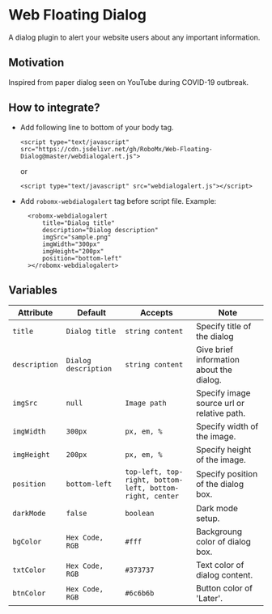 # Web Floating Dialog

A dialog plugin to alert your website users about any important information.

## Motivation
Inspired from paper dialog seen on YouTube during COVID-19 outbreak.

## How to integrate?

* Add following line to bottom of your body tag.

    `<script type="text/javascript" src="https://cdn.jsdelivr.net/gh/RoboMx/Web-Floating-Dialog@master/webdialogalert.js">`

    or

    `<script type="text/javascript" src="webdialogalert.js"></script>`

* Add `robomx-webdialogalert` tag before script file.
    Example:

        <robomx-webdialogalert
            title="Dialog title"
            description="Dialog description"
            imgSrc="sample.png"
            imgWidth="300px"
            imgHeight="200px"
            position="bottom-left"
        ></robomx-webdialogalert>



## Variables

| Attribute | Default | Accepts | Note|
| --------- | ------- | --------|------- |
| `title`     | `Dialog title` | `string content`  | Specify title of the dialog |
| `description` | `Dialog description ` |  `string content` | Give brief information about the dialog.  |
| `imgSrc`  | `null` | `Image path` | Specify image source url or relative path. |
| `imgWidth`     | `300px` |    `px, em, %`     | Specify width of the image. |
| `imgHeight`    | `200px` | `px, em, %` | Specify height of the image. |
| `position`        | `bottom-left`  | `top-left, top-right, bottom-left, bottom-right, center`     | Specify position of the dialog box.       |
| `darkMode`        | `false`  | `boolean`     | Dark mode setup.       |
| `bgColor`        | `Hex Code, RGB`  | `#fff`     | Backgroung color of dialog box.       |
| `txtColor`        | `Hex Code, RGB`  | `#373737`     | Text color of dialog content. |
| `btnColor`        | `Hex Code, RGB`  | `#6c6b6b`     | Button color of 'Later'.       |

